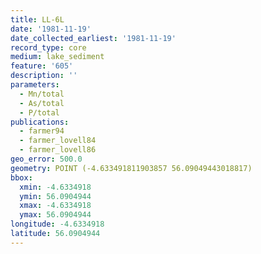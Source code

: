 ```yaml
---
title: LL-6L
date: '1981-11-19'
date_collected_earliest: '1981-11-19'
record_type: core
medium: lake_sediment
feature: '605'
description: ''
parameters:
  - Mn/total
  - As/total
  - P/total
publications:
  - farmer94
  - farmer_lovell84
  - farmer_lovell86
geo_error: 500.0
geometry: POINT (-4.633491811903857 56.09049443018817)
bbox:
  xmin: -4.6334918
  ymin: 56.0904944
  xmax: -4.6334918
  ymax: 56.0904944
longitude: -4.6334918
latitude: 56.0904944
---
```

